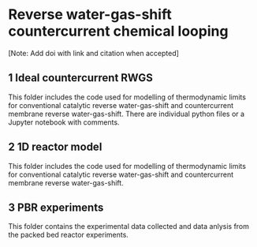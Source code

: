 # Reverse water-gas-shift countercurrent chemical looping 
[Note: Add doi with link and citation when accepted]

## 1 Ideal countercurrent RWGS
This folder includes the code used for modelling of thermodynamic limits for conventional catalytic reverse water-gas-shift and countercurrent membrane reverse water-gas-shift. There are individual python files or a Jupyter notebook with comments.

## 2 1D reactor model
This folder includes the code used for modelling of thermodynamic limits for conventional catalytic reverse water-gas-shift and countercurrent membrane reverse water-gas-shift.

## 3 PBR experiments
This folder contains the experimental data collected and data anlysis from the packed bed reactor experiments. 
